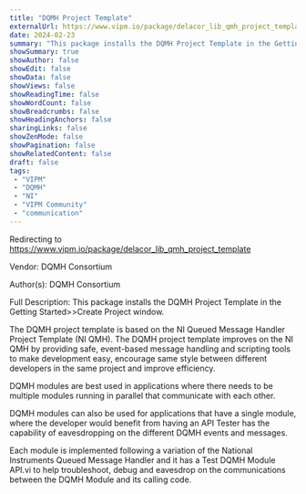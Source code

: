```yaml
---
title: "DQMH Project Template"
externalUrl: https://www.vipm.io/package/delacor_lib_qmh_project_template
date: 2024-02-23
summary: "This package installs the DQMH Project Template in the Getting Started>>Create Project window"
showSummary: true
showAuthor: false
showEdit: false
showData: false
showViews: false
showReadingTime: false
showWordCount: false
showBreadcrumbs: false
showHeadingAnchors: false
sharingLinks: false
showZenMode: false
showPagination: false
showRelatedContent: false
draft: false
tags:
 - "VIPM"
 - "DQMH"
 - "NI"
 - "VIPM Community"
 - "communication"
---
```


Redirecting to https://www.vipm.io/package/delacor_lib_qmh_project_template

Vendor: DQMH Consortium

Author(s): DQMH Consortium
 
Full Description:
This package installs the DQMH Project Template in the Getting Started>>Create Project window.

The DQMH project template is based on the NI Queued Message Handler Project Template (NI QMH). The DQMH project template improves on the NI QMH by providing safe, event-based message handling and scripting tools to make development easy, encourage same style between different developers in the same project and improve efficiency.

DQMH modules are best used in applications where there needs to be multiple modules running in parallel that communicate with each other.

DQMH modules can also be used for applications that have a single module, where the developer would benefit from having an API Tester has the capability of eavesdropping on the different DQMH events and messages.

Each module is implemented following a variation of the National Instruments Queued Message Handler and it has a Test DQMH Module API.vi to help troubleshoot, debug and eavesdrop on the communications between the DQMH Module and its calling code.